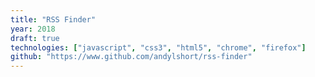 ```yaml
---
title: "RSS Finder"
year: 2018
draft: true
technologies: ["javascript", "css3", "html5", "chrome", "firefox"]
github: "https://www.github.com/andylshort/rss-finder"
---
```


